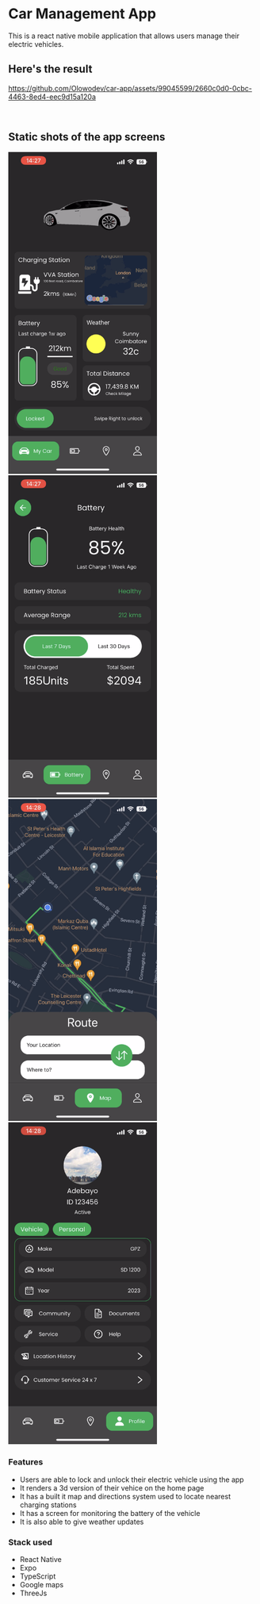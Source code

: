 # **Car Management App**

This is a react native mobile application that allows users manage their electric vehicles.

## Here's the result


https://github.com/Olowodev/car-app/assets/99045599/2660c0d0-0cbc-4463-8ed4-eec9d15a120a


<br>

## Static shots of the app screens

<img src="./assets/images/1D64E7CA-A626-4D25-94B6-4D5E81D974CC.png" alt="furnistore homepage" style="width: 300px;margin-right: 10px;" />
<img src="./assets/images/383C5C17-4BE7-4F92-9A2C-9C8C25DEB734.png" alt="furnistore homepage" style="width: 300px;margin-right: 10px;" />
<img src="./assets/images/2B801C8D-4ED7-4E1C-81CE-EDB349552598.png" alt="furnistore cart page" style="width: 300px;margin-right: 10px;" />
<img src="./assets/images/0F824A89-B718-4BAF-8DEA-4679F48EE9CD.png" alt="cart page with swipe to delte" style="width: 300px;" />

<br>

### Features

- Users are able to lock and unlock their electric vehicle using the app
- It renders a 3d version of their vehice on the home page
- It has a built it map and directions system used to locate nearest charging stations
- It has a screen for monitoring the battery of the vehicle
- It is also able to give weather updates

### Stack used

- React Native
- Expo
- TypeScript
- Google maps
- ThreeJs
